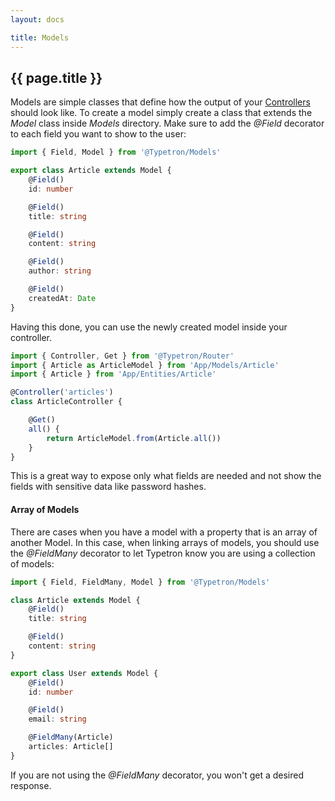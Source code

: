 ```yaml
---
layout: docs

title: Models
---
```


## {{ page.title }}

Models are simple classes that define how the output of your [Controllers](/docs/controllers) should look like. To
create a model simply create a class that extends the _Model_ class inside _Models_ directory. Make sure to add the
_@Field_ decorator to each field you want to show to the user:

```ts
import { Field, Model } from '@Typetron/Models'

export class Article extends Model {
    @Field()
    id: number

    @Field()
    title: string

    @Field()
    content: string

    @Field()
    author: string

    @Field()
    createdAt: Date
}

```

Having this done, you can use the newly created model inside your controller.

```ts
import { Controller, Get } from '@Typetron/Router'
import { Article as ArticleModel } from 'App/Models/Article'
import { Article } from 'App/Entities/Article'

@Controller('articles')
class ArticleController {

    @Get()
    all() {
        return ArticleModel.from(Article.all())
    }
}
```

This is a great way to expose only what fields are needed and not show the fields with sensitive data like password
hashes.

#### Array of Models

There are cases when you have a model with a property that is an array of another Model. In this case, when linking
arrays of models, you should use the _@FieldMany_ decorator to let Typetron know you are using a collection of models:

```ts
import { Field, FieldMany, Model } from '@Typetron/Models'

class Article extends Model {
    @Field()
    title: string

    @Field()
    content: string
}

export class User extends Model {
    @Field()
    id: number

    @Field()
    email: string

    @FieldMany(Article)
    articles: Article[]
}
```

If you are not using the _@FieldMany_ decorator, you won't get a desired response.
